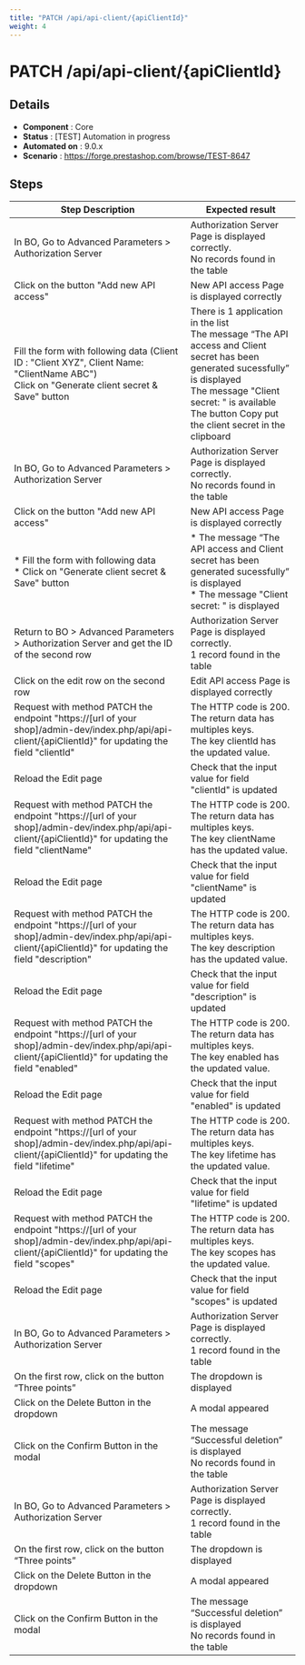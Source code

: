 ```yaml
---
title: "PATCH /api/api-client/{apiClientId}"
weight: 4
---
```


# PATCH /api/api-client/{apiClientId}
## Details
* **Component** : Core
* **Status** : [TEST] Automation in progress
* **Automated on** : 9.0.x
* **Scenario** : https://forge.prestashop.com/browse/TEST-8647

## Steps
| Step Description | Expected result |
| ----- | ----- |
| In BO, Go to Advanced Parameters > Authorization Server | Authorization Server Page is displayed correctly.<br>No records found in the table |
| Click on the button "Add new API access" | New API access Page is displayed correctly |
| Fill the form with following data (Client ID : "Client XYZ", Client Name: "ClientName ABC")<br>Click on "Generate client secret & Save" button | There is 1 application in the list<br>The message “The API access and Client secret has been generated sucessfully” is displayed<br>The message "Client secret: " is available<br>The button Copy put the client secret in the clipboard |
| In BO, Go to Advanced Parameters > Authorization Server | Authorization Server Page is displayed correctly.<br>No records found in the table |
| Click on the button "Add new API access" | New API access Page is displayed correctly |
| * Fill the form with following data<br> * Click on "Generate client secret & Save" button | * The message “The API access and Client secret has been generated sucessfully” is displayed<br> * The message "Client secret: " is displayed |
| Return to BO > Advanced Parameters > Authorization Server and get the ID of the second row | Authorization Server Page is displayed correctly.<br>1 record found in the table |
| Click on the edit row on the second row | Edit API access Page is displayed correctly |
| Request with method PATCH the endpoint "https://[url of your shop]/admin-dev/index.php/api/api-client/\{apiClientId}" for updating the field "clientId" | The HTTP code is 200.<br>The return data has multiples keys.<br>The key clientId has the updated value. |
| Reload the Edit page | Check that the input value for field "clientId" is updated |
| Request with method PATCH the endpoint "https://[url of your shop]/admin-dev/index.php/api/api-client/\{apiClientId}" for updating the field "clientName" | The HTTP code is 200.<br>The return data has multiples keys.<br>The key clientName has the updated value. |
| Reload the Edit page | Check that the input value for field "clientName" is updated |
| Request with method PATCH the endpoint "https://[url of your shop]/admin-dev/index.php/api/api-client/\{apiClientId}" for updating the field "description" | The HTTP code is 200.<br>The return data has multiples keys.<br>The key description has the updated value. |
| Reload the Edit page | Check that the input value for field "description" is updated |
| Request with method PATCH the endpoint "https://[url of your shop]/admin-dev/index.php/api/api-client/\{apiClientId}" for updating the field "enabled" | The HTTP code is 200.<br>The return data has multiples keys.<br>The key enabled has the updated value. |
| Reload the Edit page | Check that the input value for field "enabled" is updated |
| Request with method PATCH the endpoint "https://[url of your shop]/admin-dev/index.php/api/api-client/\{apiClientId}" for updating the field "lifetime" | The HTTP code is 200.<br>The return data has multiples keys.<br>The key lifetime has the updated value. |
| Reload the Edit page | Check that the input value for field "lifetime" is updated |
| Request with method PATCH the endpoint "https://[url of your shop]/admin-dev/index.php/api/api-client/\{apiClientId}" for updating the field "scopes" | The HTTP code is 200.<br>The return data has multiples keys.<br>The key scopes has the updated value. |
| Reload the Edit page | Check that the input value for field "scopes" is updated |
| In BO, Go to Advanced Parameters > Authorization Server | Authorization Server Page is displayed correctly.<br>1 record found in the table |
| On the first row, click on the button “Three points” | The dropdown is displayed |
| Click on the Delete Button in the dropdown | A modal appeared |
| Click on the Confirm Button in the modal | The message “Successful deletion” is displayed<br>No records found in the table |
| In BO, Go to Advanced Parameters > Authorization Server | Authorization Server Page is displayed correctly.<br>1 record found in the table |
| On the first row, click on the button “Three points” | The dropdown is displayed |
| Click on the Delete Button in the dropdown | A modal appeared |
| Click on the Confirm Button in the modal | The message “Successful deletion” is displayed<br>No records found in the table |

